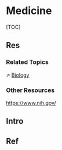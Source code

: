 # Medicine

[TOC]



## Res
### Related Topics
↗ [Biology](../../Nature%20Science%20&%20Engineering/Biology/Biology.md)


### Other Resources
https://www.nih.gov/



## Intro



## Ref
